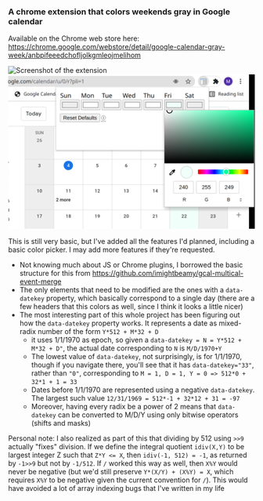 ### A chrome extension that colors weekends gray in Google calendar

Available on the Chrome web store here: https://chrome.google.com/webstore/detail/google-calendar-gray-week/anbpifeeedchofljolkgmleojmelihom

![Screenshot of the extension](images/screenshot.png)
![Screenshot of the color selector](images/screenshot_color_selector.png)

This is still very basic, but I've added all the features I'd planned,
including a basic color picker. I may add more features if they're requested.

- Not knowing much about JS or Chrome plugins, I borrowed the basic structure
  for this from https://github.com/imightbeamy/gcal-multical-event-merge
- The only elements that need to be modified are the ones with a `data-datekey`
  property, which basically correspond to a single day (there are a few headers
  that this colors as well, since I think it looks a little nicer)
- The most interesting part of this whole project has been figuring out how the
  `data-datekey` property works. It represents a date as mixed-radix number
  of the form `Y*512 + M*32 + D`
    - it uses 1/1/1970 as epoch, so given a `data-datekey = N = Y*512 + M*32 + D"`, the actual date corresponding to `N` is `M/D/1970+Y`
    - The lowest value of `data-datekey`, not surprisingly, is for 1/1/1970,
      though if you navigate there, you'll see that it has `data-datekey="33"`,
      rather than `"0"`, corresponding to `M = 1, D = 1, Y = 0 => 512*0 + 32*1 + 1 = 33`
    - Dates before 1/1/1970 are represented using a negative `data-datekey`. The
      largest such value `12/31/1969 = 512*-1 + 32*12 + 31 = -97`
    - Moreover, having every radix be a power of 2 means that `data-datekey` can
      be converted to M/D/Y using only bitwise operators (shifts and masks)

Personal note: I also realized as part of this that dividing by 512 using `>>9`
actually "fixes" division. If we define the integral quotient `idiv(X,Y)` to be
largest integer Z such that `Z*Y <= X`, then `idiv(-1, 512) = -1`, as returned by
`-1>>9` but not by `-1/512`. If `/` worked this way as well, then `X%Y` would
never be negative (but we'd still preserve `Y*(X/Y) + (X%Y) = X`, which requires
`X%Y` to be negative given the current convention for `/`). This would have
avoided a lot of array indexing bugs that I've written in my life
